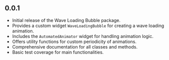 ## 0.0.1

* Initial release of the Wave Loading Bubble package.
* Provides a custom widget `WaveLoadingBubble` for creating a wave loading animation.
* Includes the `AutomatedAnimator` widget for handling animation logic.
* Offers utility functions for custom periodicity of animations.
* Comprehensive documentation for all classes and methods.
* Basic test coverage for main functionalities.
